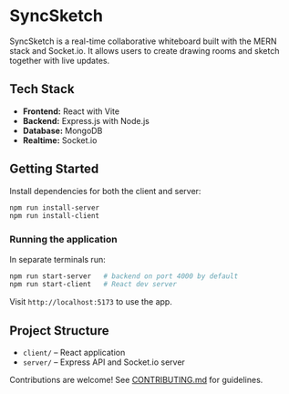 # SyncSketch

SyncSketch is a real-time collaborative whiteboard built with the MERN stack and Socket.io. It allows users to create drawing rooms and sketch together with live updates.


## Tech Stack

- **Frontend:** React with Vite
- **Backend:** Express.js with Node.js
- **Database:** MongoDB
- **Realtime:** Socket.io

## Getting Started

Install dependencies for both the client and server:

```bash
npm run install-server
npm run install-client
```

### Running the application

In separate terminals run:

```bash
npm run start-server   # backend on port 4000 by default
npm run start-client   # React dev server
```

Visit `http://localhost:5173` to use the app.

## Project Structure

- `client/` – React application
- `server/` – Express API and Socket.io server

Contributions are welcome! See [CONTRIBUTING.md](CONTRIBUTING.md) for guidelines.
